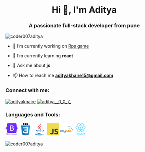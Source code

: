 <h1 align="center">Hi 👋, I'm Aditya</h1>
<h3 align="center">A passionate full-stack developer from pune</h3>

<p align="left"> <img src="https://komarev.com/ghpvc/?username=coder007aditya&label=Profile%20views&color=0e75b6&style=flat" alt="coder007aditya" /> </p>

- 🔭 I’m currently working on [Rps game](https://github.com/coder007aditya/rock-paper-scissors-js-.git)

- 🌱 I’m currently learning **react**

- 💬 Ask me about **js**

- 📫 How to reach me **adityakhaire15@gmail.com**

<h3 align="left">Connect with me:</h3>
<p align="left">
<a href="https://linkedin.com/in/adityakhaire" target="blank"><img align="center" src="https://raw.githubusercontent.com/rahuldkjain/github-profile-readme-generator/master/src/images/icons/Social/linked-in-alt.svg" alt="adityakhaire" height="30" width="40" /></a>
<a href="https://instagram.com/aditya__0_0_7_" target="blank"><img align="center" src="https://raw.githubusercontent.com/rahuldkjain/github-profile-readme-generator/master/src/images/icons/Social/instagram.svg" alt="aditya__0_0_7_" height="30" width="40" /></a>
</p>

<h3 align="left">Languages and Tools:</h3>
<p align="left"> <a href="https://getbootstrap.com" target="_blank" rel="noreferrer"> <img src="https://raw.githubusercontent.com/devicons/devicon/master/icons/bootstrap/bootstrap-plain-wordmark.svg" alt="bootstrap" width="40" height="40"/> </a> <a href="https://www.w3schools.com/css/" target="_blank" rel="noreferrer"> <img src="https://raw.githubusercontent.com/devicons/devicon/master/icons/css3/css3-original-wordmark.svg" alt="css3" width="40" height="40"/> </a> <a href="https://www.java.com" target="_blank" rel="noreferrer"> <img src="https://raw.githubusercontent.com/devicons/devicon/master/icons/java/java-original.svg" alt="java" width="40" height="40"/> </a> <a href="https://developer.mozilla.org/en-US/docs/Web/JavaScript" target="_blank" rel="noreferrer"> <img src="https://raw.githubusercontent.com/devicons/devicon/master/icons/javascript/javascript-original.svg" alt="javascript" width="40" height="40"/> </a> <a href="https://www.mysql.com/" target="_blank" rel="noreferrer"> <img src="https://raw.githubusercontent.com/devicons/devicon/master/icons/mysql/mysql-original-wordmark.svg" alt="mysql" width="40" height="40"/> </a> <a href="https://reactjs.org/" target="_blank" rel="noreferrer"> <img src="https://raw.githubusercontent.com/devicons/devicon/master/icons/react/react-original-wordmark.svg" alt="react" width="40" height="40"/> </a> </p>

<p><img align="center" src="https://github-readme-stats.vercel.app/api/top-langs?username=coder007aditya&show_icons=true&locale=en&layout=compact" alt="coder007aditya" /></p>
